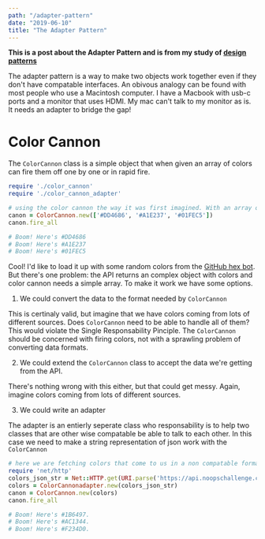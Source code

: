 ```yaml
---
path: "/adapter-pattern"
date: "2019-06-10"
title: "The Adapter Pattern"
---
```


**This is a post about the Adapter Pattern and is from my study of [design patterns](https://github.com/jstoebel/design_patterns)**

The adapter pattern is a way to make two objects work together even if they don't have compatable interfaces. An obivous analogy can be found with most people who use a Macintosh computer. I have a Macbook with usb-c ports and a monitor that uses HDMI. My mac can't talk to my monitor as is. It needs an adapter to bridge the gap!

# Color Cannon

The `ColorCannon` class is a simple object that when given an array of colors can fire them off one by one or in rapid fire.

```ruby
require './color_cannon'
require './color_cannon_adapter'

# using the color cannon the way it was first imagined. With an array of colors
canon = ColorCannon.new(['#DD4686', '#A1E237', '#01FEC5'])
canon.fire_all

# Boom! Here's #DD4686
# Boom! Here's #A1E237
# Boom! Here's #01FEC5
```


Cool! I'd like to load it up with some random colors from the [GitHub hex bot](https://github.com/noops-challenge/hexbot/). But there's one problem: the API returns an complex object with colors and color cannon needs a simple array. To make it work we have some options.

 1. We could convert the data to the format needed by `ColorCannon`

This is certinaly valid, but imagine that we have colors coming from lots of different sources. Does `ColorCannon` need to be able to handle all of them? This would violate the Single Responsability Pinciple. The `ColorCannon` should be concerned with firing colors, not with a sprawling problem of converting data formats.

 2. We could extend the `ColorCannon` class to accept the data we're getting from the API.

There's nothing wrong with this either, but that could get messy. Again, imagine colors coming from lots of different sources.

3. We could write an adapter

The adapter is an entierly seperate class who responsability is to help two classes that are other wise compatable be able to talk to each other. In this case we need to make a string representation of json work with the `ColorCannon`

```ruby
# here we are fetching colors that come to us in a non compatable format. An adapter encapsulates the conversion to make them compatable.
require 'net/http'
colors_json_str = Net::HTTP.get(URI.parse('https://api.noopschallenge.com/hexbot?count=3'))
colors = ColorCannonadapter.new(colors_json_str)
canon = ColorCannon.new(colors)
canon.fire_all

# Boom! Here's #1B6497.
# Boom! Here's #AC1344.
# Boom! Here's #F234D0.
```

